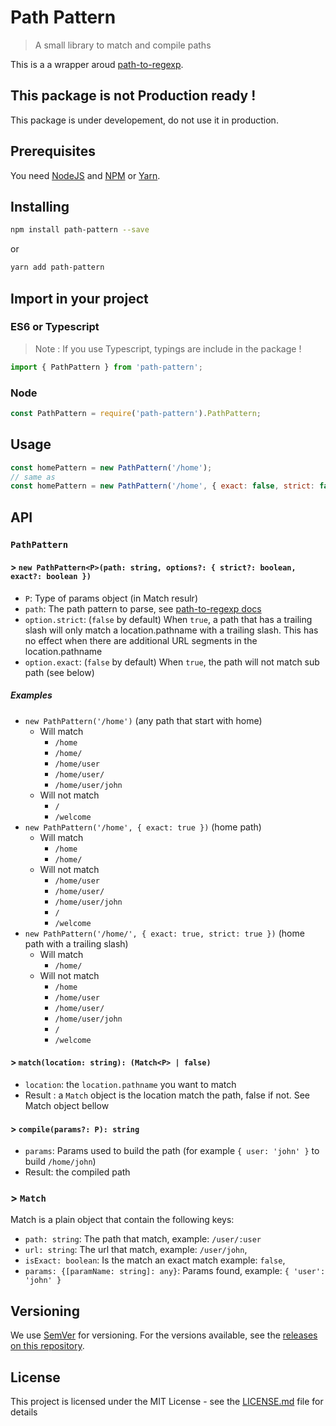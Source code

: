 # Path Pattern
> A small library to match and compile paths

This is a a wrapper aroud [path-to-regexp](https://github.com/pillarjs/path-to-regexp).

## This package is not Production ready !

This package is under developement, do not use it in production. 

## Prerequisites

You need [NodeJS](https://nodejs.org/en/) and [NPM](https://www.npmjs.com/) or [Yarn](https://yarnpkg.com/en/).

## Installing

```bash
npm install path-pattern --save
```

or

```bash
yarn add path-pattern
```

## Import in your project

### ES6 or Typescript

> Note : If you use Typescript, typings are include in the package !

```js
import { PathPattern } from 'path-pattern';
```

### Node

```js
const PathPattern = require('path-pattern').PathPattern;
```

## Usage

```js
const homePattern = new PathPattern('/home');
// same as
const homePattern = new PathPattern('/home', { exact: false, strict: false });
```

## API

### `PathPattern`

#### > `new PathPattern<P>(path: string, options?: { strict?: boolean, exact?: boolean })`

- `P`: Type of params object (in Match resulr)
- `path`: The path pattern to parse, see [path-to-regexp docs](https://github.com/pillarjs/path-to-regexp)
- `option.strict`: (`false` by default) When `true`, a path that has a trailing slash will only match a location.pathname with a trailing slash. This has no effect when there are additional URL segments in the location.pathname
- `option.exact`: (`false` by default) When `true`, the path will not match sub path (see below)

##### Examples

- `new PathPattern('/home')` (any path that start with home)
  - Will match
    - `/home`
    - `/home/`
    - `/home/user`
    - `/home/user/`
    - `/home/user/john`
  - Will not match
    - `/`
    - `/welcome`
- `new PathPattern('/home', { exact: true })` (home path)
  - Will match
    - `/home`
    - `/home/`
  - Will not match
    - `/home/user`
    - `/home/user/`
    - `/home/user/john`
    - `/`
    - `/welcome`
- `new PathPattern('/home/', { exact: true, strict: true })` (home path with a trailing slash)
  - Will match
    - `/home/`
  - Will not match
    - `/home`
    - `/home/user`
    - `/home/user/`
    - `/home/user/john`
    - `/`
    - `/welcome`

#### > `match(location: string): (Match<P> | false)`

- `location`: the `location.pathname` you want to match
- Result : a `Match` object is the location match the path, false if not. See Match object bellow

#### > `compile(params?: P): string`

- `params`: Params used to build the path (for example `{ user: 'john' }` to build `/home/john`)
- Result: the compiled path 

### > `Match`

Match is a plain object that contain the following keys:   
- `path: string`: The path that match, example: `/user/:user`
- `url: string`: The url that match, example: `/user/john`,
- `isExact: boolean`: Is the match an exact match example: `false`,
- `params: {[paramName: string]: any}`: Params found, example: `{ 'user': 'john' }`

## Versioning

We use [SemVer](http://semver.org/) for versioning. For the versions available, see the [releases on this repository](https://github.com/Realytics/path-pattern/releases). 

## License

This project is licensed under the MIT License - see the [LICENSE.md](LICENSE.md) file for details